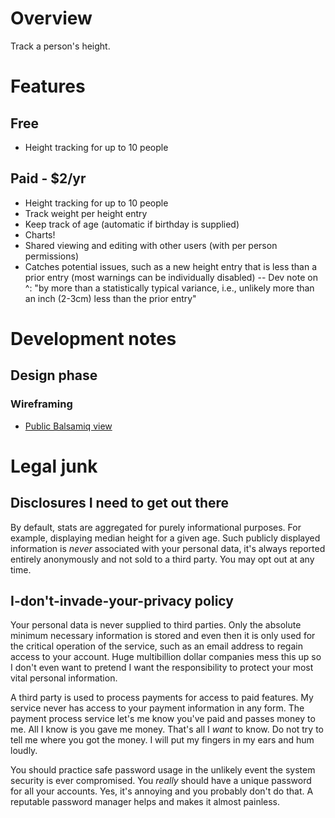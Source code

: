 # Overview
Track a person's height.

# Features

## Free
- Height tracking for up to 10 people

## Paid - $2/yr
- Height tracking for up to 10 people
- Track weight per height entry
- Keep track of age (automatic if birthday is supplied)
- Charts!
- Shared viewing and editing with other users (with per person permissions)
- Catches potential issues, such as a new height entry that is less than a prior entry (most warnings can be individually disabled)
-- Dev note on ^: "by more than a statistically typical variance, i.e., unlikely more than an inch (2-3cm) less than the prior entry"

# Development notes

## Design phase

### Wireframing
- [Public Balsamiq view](https://balsamiq.cloud/sjfdup2/pf9zcda)

# Legal junk

## Disclosures I need to get out there
By default, stats are aggregated for purely informational purposes. For example, displaying median height for a given age. Such publicly displayed information is *never* associated with your personal data, it's always reported entirely anonymously and not sold to a third party. You may opt out at any time.

## I-don't-invade-your-privacy policy
Your personal data is never supplied to third parties. Only the absolute minimum necessary information is stored and even then it is only used for the critical operation of the service, such as an email address to regain access to your account. Huge multibillion dollar companies mess this up so I don't even want to pretend I want the responsibility to protect your most vital personal information.

A third party is used to process payments for access to paid features. My service never has access to your payment information in any form. The payment process service let's me know you've paid and passes money to me. All I know is you gave me money. That's all I *want* to know. Do not try to tell me where you got the money. I will put my fingers in my ears and hum loudly.

You should practice safe password usage in the unlikely event the system security is ever compromised. You *really* should have a unique password for all your accounts. Yes, it's annoying and you probably don't do that. A reputable password manager helps and makes it almost painless.